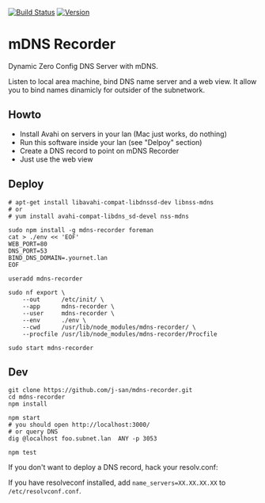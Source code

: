 
[![Build Status](http://img.shields.io/travis/j-san/mdns-recorder/master.svg)](https://travis-ci.org/j-san/mdns-recorder)
[![Version](http://img.shields.io/npm/v/mdns-recorder.svg)](https://www.npmjs.org/package/mdns-recorder)

mDNS Recorder
=============

Dynamic Zero Config DNS Server with mDNS.

Listen to local area machine, bind DNS name server and a web view. It allow you to bind names dinamicly for outsider of the subnetwork.


Howto
-----

- Install Avahi on servers in your lan (Mac just works, do nothing)
- Run this software inside your lan (see "Delpoy" section)
- Create a DNS record to point on mDNS Recorder
- Just use the web view


Deploy
------

```
# apt-get install libavahi-compat-libdnssd-dev libnss-mdns
# or
# yum install avahi-compat-libdns_sd-devel nss-mdns

sudo npm install -g mdns-recorder foreman
cat > ./env << 'EOF'
WEB_PORT=80
DNS_PORT=53
BIND_DNS_DOMAIN=.yournet.lan
EOF

useradd mdns-recorder

sudo nf export \
    --out      /etc/init/ \
    --app      mdns-recorder \
    --user     mdns-recorder \
    --env      ./env \
    --cwd      /usr/lib/node_modules/mdns-recorder/ \
    --procfile /usr/lib/node_modules/mdns-recorder/Procfile

sudo start mdns-recorder
```

Dev
---

```
git clone https://github.com/j-san/mdns-recorder.git
cd mdns-recorder
npm install

npm start
# you should open http://localhost:3000/
# or query DNS
dig @localhost foo.subnet.lan  ANY -p 3053

npm test
```

If you don't want to deploy a DNS record, hack your resolv.conf:

If you have resolveconf installed, add `name_servers=XX.XX.XX.XX` to `/etc/resolvconf.conf`.


